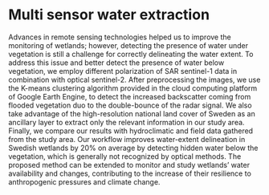 # Multi sensor water extraction
Advances in remote sensing technologies helped us to improve the monitoring of wetlands; however, detecting the presence of water under vegetation is still a challenge for correctly delineating the water extent. To address this issue and better detect the presence of water below vegetation, we employ different polarization of SAR sentinel-1 data in combination with optical sentinel-2. After preprocessing the images, we use the K-means clustering algorithm provided in the cloud computing platform of Google Earth Engine, to detect the increased backscatter coming from flooded vegetation duo to the double-bounce of the radar signal. We also take advantage of the high-resolution national land cover of Sweden as an ancillary layer to extract only the relevant information in our study area. Finally, we compare our results with hydroclimatic and field data gathered from the study area. Our workflow improves water-extent delineation in Swedish wetlands by 20% on average by detecting hidden water below the vegetation, which is generally not recognized by optical methods. The proposed method can be extended to monitor and study wetlands’ water availability and changes, contributing to the increase of their resilience to anthropogenic pressures and climate change.
